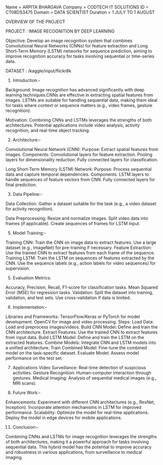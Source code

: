 Name = ARPITA BHARGAVA
Company = CODTECH IT SOLUTIONS
ID = CT08DS3475
Domain = DATA SCIENTIST
Duration = 1 JULY TO 1 AUGUST 

OVERVIEW OF THE PROJECT

PROJECT : IMAGE RECOGNITION BY DEEP LEARNING

Objective:
Develop an image recognition system that combines Convolutional Neural Networks (CNNs) for feature extraction and Long Short-Term Memory (LSTM) networks for sequence prediction, aiming to improve recognition accuracy for tasks involving sequential or time-series data.

DATASET : /kaggle/input/flickr8k

1. Introduction:-
   
Background:
Image recognition has advanced significantly with deep learning techniques.CNNs are effective in extracting spatial features from images.
LSTMs are suitable for handling sequential data, making them ideal for tasks where context or sequence matters (e.g., video frames, gesture recognition).

Motivation:
Combining CNNs and LSTMs leverages the strengths of both architectures.
Potential applications include video analysis, activity recognition, and real-time object tracking.

2. Architecture:-
   
Convolutional Neural Network (CNN):
Purpose: Extract spatial features from images.
Components:
Convolutional layers for feature extraction.
Pooling layers for dimensionality reduction.
Fully connected layers for classification.

Long Short-Term Memory (LSTM) Network:
Purpose: Process sequential data and capture temporal dependencies.
Components:
LSTM layers to handle sequences of feature vectors from CNN.
Fully connected layers for final prediction.

3. Data Pipeline:-
   
Data Collection:
Gather a dataset suitable for the task (e.g., a video dataset for activity recognition).

Data Preprocessing:
Resize and normalize images.
Split video data into frames (if applicable).
Create sequences of frames for LSTM input.

5. Model Training:-
   
Training CNN:
Train the CNN on image data to extract features.
Use a large dataset (e.g., ImageNet) for pre-training if necessary.
Feature Extraction:
Use the trained CNN to extract features from each frame of the sequence.
Training LSTM:
Train the LSTM on sequences of features extracted by the CNN.
Use the sequence labels (e.g., action labels for video sequences) for supervision.

5. Evaluation Metrics:

Accuracy, Precision, Recall, F1-score for classification tasks.
Mean Squared Error (MSE) for regression tasks.
Validation:
Split the dataset into training, validation, and test sets.
Use cross-validation if data is limited.

6. Implementation:-
   
Libraries and Frameworks:
TensorFlow/Keras or PyTorch for model development.
OpenCV for image and video processing.
Steps:
Load Data:
Load and preprocess images/videos.
Build CNN Model:
Define and train the CNN architecture.
Extract Features:
Use the trained CNN to extract features from input data.
Build LSTM Model:
Define and train the LSTM on the extracted features.
Combine Models:
Integrate CNN and LSTM models into a unified architecture.
Train Combined Model:
Fine-tune the combined model on the task-specific dataset.
Evaluate Model:
Assess model performance on the test set.

7. Applications
Video Surveillance:
Real-time detection of suspicious activities.
Gesture Recognition:
Human-computer interaction through gestures.
Medical Imaging:
Analysis of sequential medical images (e.g., MRI scans).

9. Future Work:-
    
Enhancements:
Experiment with different CNN architectures (e.g., ResNet, Inception).
Incorporate attention mechanisms in LSTM for improved performance.
Scalability:
Optimize the model for real-time applications.
Deploy the model in edge devices for mobile applications.

11. Conclusion:-
    
Combining CNNs and LSTMs for image recognition leverages the strengths of both architectures, making it a powerful approach for tasks involving sequential data. This hybrid model has the potential to improve accuracy and robustness in various applications, from surveillance to medical imaging.















